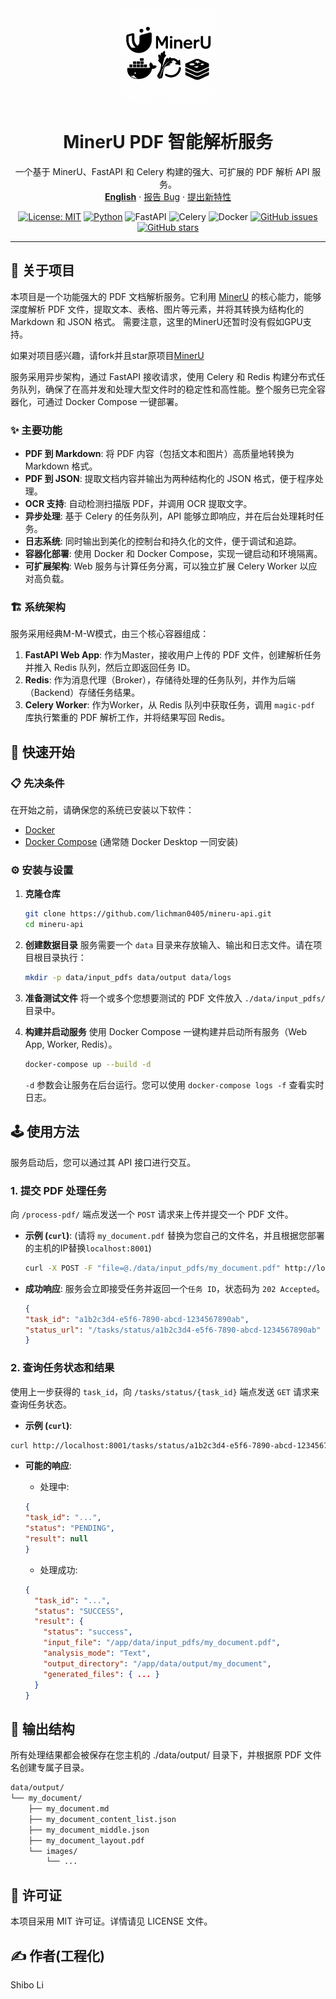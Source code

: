 <div align="center">
  <a href="https://github.com/lichman0405/mineru-api.git">
    <img src="./assets/edit_logo.png" alt="Logo" width="150px">
  </a>
  
  <h1 align="center">MinerU PDF 智能解析服务</h1>
  
  <p align="center">
    一个基于 MinerU、FastAPI 和 Celery 构建的强大、可扩展的 PDF 解析 API 服务。
    <br>
    <a href="./README-en.md"><strong>English</strong></a>
    ·
    <a href="https://github.com/lichman0405/mineru-api.git/issues">报告 Bug</a>
    ·
    <a href="https://github.com/lichman0405/mineru-api.git/issues">提出新特性</a>
  </p>
</div>

<div align="center">

[![License: MIT](https://img.shields.io/badge/License-MIT-blue.svg)](https://opensource.org/licenses/MIT)
[![Python](https://img.shields.io/badge/Python-3.10%2B-blue)](https://www.python.org/)
![FastAPI](https://img.shields.io/badge/FastAPI-009688?style=flat&logo=fastapi)
![Celery](https://img.shields.io/badge/Celery-3778AF?style=flat&logo=celery)
![Docker](https://img.shields.io/badge/Docker-2496ED?style=flat&logo=docker)
[![GitHub issues](https://img.shields.io/github/issues/YOUR_USERNAME/YOUR_REPO_NAME.svg)](https://github.com/YOUR_USERNAME/YOUR_REPO_NAME/issues)
[![GitHub stars](https://img.shields.io/github/stars/lichman0405/mineru-api.git.svg?style=social)](https://github.com/lichman0405/mineru-api.git])

</div>

---

## 📖 关于项目

本项目是一个功能强大的 PDF 文档解析服务。它利用 [MinerU](https://github.com/opendatalab/MinerU) 的核心能力，能够深度解析 PDF 文件，提取文本、表格、图片等元素，并将其转换为结构化的 Markdown 和 JSON 格式。
需要注意，这里的MinerU还暂时没有假如GPU支持。

如果对项目感兴趣，请fork并且star原项目[MinerU](https://github.com/opendatalab/MinerU)

服务采用异步架构，通过 FastAPI 接收请求，使用 Celery 和 Redis 构建分布式任务队列，确保了在高并发和处理大型文件时的稳定性和高性能。整个服务已完全容器化，可通过 Docker Compose 一键部署。

### ✨ 主要功能

* **PDF 到 Markdown**: 将 PDF 内容（包括文本和图片）高质量地转换为 Markdown 格式。
* **PDF 到 JSON**: 提取文档内容并输出为两种结构化的 JSON 格式，便于程序处理。
* **OCR 支持**: 自动检测扫描版 PDF，并调用 OCR 提取文字。
* **异步处理**: 基于 Celery 的任务队列，API 能够立即响应，并在后台处理耗时任务。
* **日志系统**: 同时输出到美化的控制台和持久化的文件，便于调试和追踪。
* **容器化部署**: 使用 Docker 和 Docker Compose，实现一键启动和环境隔离。
* **可扩展架构**: Web 服务与计算任务分离，可以独立扩展 Celery Worker 以应对高负载。

### 🏗️ 系统架构

服务采用经典M-M-W模式，由三个核心容器组成：
1.  **FastAPI Web App**: 作为Master，接收用户上传的 PDF 文件，创建解析任务并推入 Redis 队列，然后立即返回任务 ID。
2.  **Redis**: 作为消息代理（Broker），存储待处理的任务队列，并作为后端（Backend）存储任务结果。
3.  **Celery Worker**: 作为Worker，从 Redis 队列中获取任务，调用 `magic-pdf` 库执行繁重的 PDF 解析工作，并将结果写回 Redis。

## 🚀 快速开始

### 📋 先决条件

在开始之前，请确保您的系统已安装以下软件：
* [Docker](https://www.docker.com/get-started)
* [Docker Compose](https://docs.docker.com/compose/install/) (通常随 Docker Desktop 一同安装)

### ⚙️ 安装与设置

1.  **克隆仓库**
    ```bash
    git clone https://github.com/lichman0405/mineru-api.git
    cd mineru-api
    ```

2.  **创建数据目录**
    服务需要一个 `data` 目录来存放输入、输出和日志文件。请在项目根目录执行：
    ```bash
    mkdir -p data/input_pdfs data/output data/logs
    ```

3.  **准备测试文件**
    将一个或多个您想要测试的 PDF 文件放入 `./data/input_pdfs/` 目录中。

4.  **构建并启动服务**
    使用 Docker Compose 一键构建并启动所有服务（Web App, Worker, Redis）。
    ```bash
    docker-compose up --build -d
    ```
    `-d` 参数会让服务在后台运行。您可以使用 `docker-compose logs -f` 查看实时日志。

## 🕹️ 使用方法

服务启动后，您可以通过其 API 接口进行交互。

### 1. 提交 PDF 处理任务

向 `/process-pdf/` 端点发送一个 `POST` 请求来上传并提交一个 PDF 文件。

- **示例 (`curl`)**:
    (请将 `my_document.pdf` 替换为您自己的文件名，并且根据您部署的主机的IP替换`localhost:8001`)
    ```bash
    curl -X POST -F "file=@./data/input_pdfs/my_document.pdf" http://localhost:8001/process-pdf/
    ```

- **成功响应**:
    服务会立即接受任务并返回一个`任务 ID`，状态码为 `202 Accepted`。

    ```JSON
    {
    "task_id": "a1b2c3d4-e5f6-7890-abcd-1234567890ab",
    "status_url": "/tasks/status/a1b2c3d4-e5f6-7890-abcd-1234567890ab"
    }
    ```

### 2. 查询任务状态和结果
使用上一步获得的 `task_id`，向 `/tasks/status/{task_id}` 端点发送 `GET` 请求来查询任务状态。

- **示例 (`curl`)**:

```Bash
curl http://localhost:8001/tasks/status/a1b2c3d4-e5f6-7890-abcd-1234567890ab
```

- **可能的响应**:

    - 处理中:
    ```JSON
    {
    "task_id": "...",
    "status": "PENDING",
    "result": null
    }
    ```
    - 处理成功:
    ```JSON
    {
      "task_id": "...",
      "status": "SUCCESS",
      "result": {
        "status": "success",
        "input_file": "/app/data/input_pdfs/my_document.pdf",
        "analysis_mode": "Text",
        "output_directory": "/app/data/output/my_document",
        "generated_files": { ... }
      }
    }
    ```

## 📁 输出结构
所有处理结果都会被保存在您主机的 ./data/output/ 目录下，并根据原 PDF 文件名创建专属子目录。
```bash
data/output/
└── my_document/
    ├── my_document.md
    ├── my_document_content_list.json
    ├── my_document_middle.json
    ├── my_document_layout.pdf
    └── images/
        └── ...
```
## 📝 许可证
本项目采用 MIT 许可证。详情请见 LICENSE 文件。

## ✍️ 作者(工程化)
Shibo Li